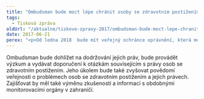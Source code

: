 ```yaml
---
title: "Ombudsman bude moct lépe chránit osoby se zdravotním postižením"
tags:
  - Tisková zpráva
oldUrl: "/aktualne/tiskove-zpravy-2017/ombudsman-bude-moct-lepe-chranit-osoby-se-zdravotnim-postizenim"
date: 2017-06-21
perex: "<p>Od ledna 2018  bude mít veřejný ochránce oprávnění, která mu umožní lépe hájit práva osob se zdravotním postižením. Stane se totiž monitorovacím orgánem podle úmluvy OSN o právech osob se zdravotním postižením.</p>"
---
```


<!-- imported from the old website -->

<p>Ombudsman bude dohlížet na dodržování jejich práv, bude provádět výzkum a vydávat doporučení k otázkám souvisejícím s právy osob se zdravotním postižením. Jeho úkolem bude také zvyšovat povědomí veřejnosti o problémech osob se zdravotním postižením a jejich právech. Zajišťovat by měl také výměnu zkušeností a informací s obdobnými monitorovacími orgány v zahraničí.</p>
